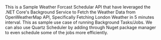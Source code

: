 This is a Sample Weather Forcast Schedular API that have leveraged the .NET Core's Background Service to Fetch the Weather Data from OpenWeatherMap API, Specifically Fetching London Weather in 5 minutes interval. This as sample use case of running Background Tasks/Jobs.
We can also use Quartz Scheduler by adding through Nuget package manager to even schedule some of the jobs more efficiently.
